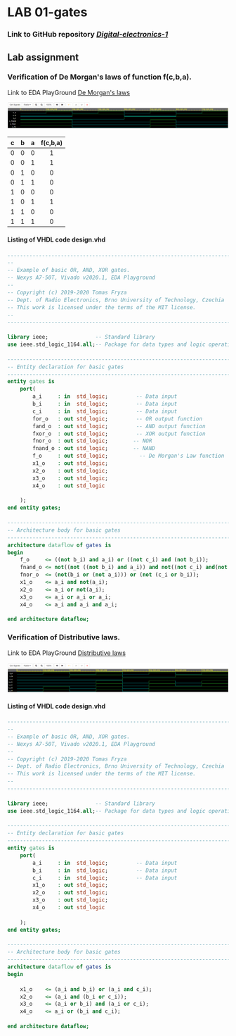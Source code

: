 # LAB 01-gates

### Link to GitHub repository [*Digital-electronics-1*](https://github.com/xknobm00/Digital-electronics-1)

## Lab assignment

### Verification of De Morgan's laws of function f(c,b,a).

Link to EDA PlayGround [De Morgan's laws](https://www.edaplayground.com/x/fDPy)

![De Morgan's laws simulation in EDA PlayGround](IMAGES/DeM_law.png)

| **c** | **b** |**a** | **f(c,b,a)** |
| :-: | :-: | :-: | :-: |
| 0 | 0 | 0 | 1 |
| 0 | 0 | 1 | 1 |
| 0 | 1 | 0 | 0 |
| 0 | 1 | 1 | 0 |
| 1 | 0 | 0 | 0 |
| 1 | 0 | 1 | 1 |
| 1 | 1 | 0 | 0 |
| 1 | 1 | 1 | 0 |

#### Listing of VHDL code design.vhd
```vhdl
------------------------------------------------------------------------
--
-- Example of basic OR, AND, XOR gates.
-- Nexys A7-50T, Vivado v2020.1, EDA Playground
--
-- Copyright (c) 2019-2020 Tomas Fryza
-- Dept. of Radio Electronics, Brno University of Technology, Czechia
-- This work is licensed under the terms of the MIT license.
--
------------------------------------------------------------------------

library ieee;               -- Standard library
use ieee.std_logic_1164.all;-- Package for data types and logic operations

------------------------------------------------------------------------
-- Entity declaration for basic gates
------------------------------------------------------------------------
entity gates is
    port(
        a_i     : in  std_logic;         -- Data input
        b_i     : in  std_logic;         -- Data input
        c_i     : in  std_logic;         -- Data input
        for_o   : out std_logic;         -- OR output function
        fand_o  : out std_logic;         -- AND output function
        fxor_o  : out std_logic;         -- XOR output function
        fnor_o  : out std_logic;        -- NOR
        fnand_o : out std_logic;        -- NAND
        f_o 	: out std_logic;          -- De Morgan's Law function
        x1_o	: out std_logic; 
        x2_o	: out std_logic;
        x3_o	: out std_logic;
        x4_o	: out std_logic 
        
    );
end entity gates;

------------------------------------------------------------------------
-- Architecture body for basic gates
------------------------------------------------------------------------
architecture dataflow of gates is
begin
	f_o	    <= ((not b_i) and a_i) or ((not c_i) and (not b_i));				         	--De Morgan's Law
    fnand_o <= not((not ((not b_i) and a_i)) and not((not c_i) and(not b_i)));	--AND
    fnor_o	<= (not(b_i or (not a_i))) or (not (c_i or b_i));			          		--OR
    x1_o 	<= a_i and not(a_i);
    x2_o	<= a_i or not(a_i);
    x3_o	<= a_i or a_i or a_i;
    x4_o	<= a_i and a_i and a_i;

end architecture dataflow;
```

### Verification of Distributive laws.

Link to EDA PlayGround [Distributive laws](https://www.edaplayground.com/x/CqGt)

![Distributive laws simulation in EDA PlayGround](IMAGES/Dis_law.png)

#### Listing of VHDL code design.vhd
```vhdl
------------------------------------------------------------------------
--
-- Example of basic OR, AND, XOR gates.
-- Nexys A7-50T, Vivado v2020.1, EDA Playground
--
-- Copyright (c) 2019-2020 Tomas Fryza
-- Dept. of Radio Electronics, Brno University of Technology, Czechia
-- This work is licensed under the terms of the MIT license.
--
------------------------------------------------------------------------

library ieee;               -- Standard library
use ieee.std_logic_1164.all;-- Package for data types and logic operations

------------------------------------------------------------------------
-- Entity declaration for basic gates
------------------------------------------------------------------------
entity gates is
    port(
        a_i     : in  std_logic;         -- Data input
        b_i     : in  std_logic;         -- Data input
        c_i     : in  std_logic;         -- Data input
        x1_o	: out std_logic;
        x2_o	: out std_logic;
        x3_o	: out std_logic;
        x4_o	: out std_logic 
        
    );
end entity gates;

------------------------------------------------------------------------
-- Architecture body for basic gates
------------------------------------------------------------------------
architecture dataflow of gates is
begin

    x1_o 	<= (a_i and b_i) or (a_i and c_i);
    x2_o	<= (a_i and (b_i or c_i));
    x3_o	<= (a_i or b_i) and (a_i or c_i);
    x4_o	<= a_i or (b_i and c_i);

end architecture dataflow;
```
